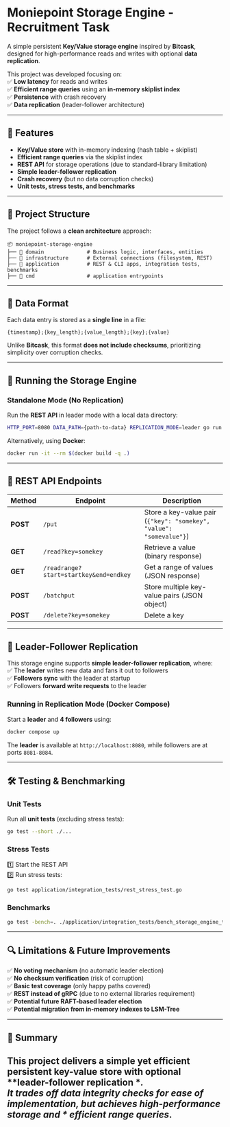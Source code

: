 # **Moniepoint Storage Engine - Recruitment Task**

A simple persistent **Key/Value storage engine** inspired by **Bitcask**, designed for high-performance reads and writes
with optional **data replication**.

This project was developed focusing on:  
✅ **Low latency** for reads and writes  
✅ **Efficient range queries** using an **in-memory skiplist index**  
✅ **Persistence** with crash recovery  
✅ **Data replication** (leader-follower architecture)

---

## **📌 Features**

- **Key/Value store** with in-memory indexing (hash table + skiplist)
- **Efficient range queries** via the skiplist index
- **REST API** for storage operations (due to standard-library limitation)
- **Simple leader-follower replication**
- **Crash recovery** (but no data corruption checks)
- **Unit tests, stress tests, and benchmarks**

---

## **📂 Project Structure**

The project follows a **clean architecture** approach:

```
📦 moniepoint-storage-engine
├── 📂 domain              # Business logic, interfaces, entities
├── 📂 infrastructure      # External connections (filesystem, REST)
├── 📂 application         # REST & CLI apps, integration tests, benchmarks
├── 📂 cmd                 # application entrypoints
```

---

## **💾 Data Format**

Each data entry is stored as a **single line** in a file:

```
{timestamp};{key_length};{value_length};{key};{value}
```

Unlike **Bitcask**, this format **does not include checksums**, prioritizing simplicity over corruption checks.

---

## **🚀 Running the Storage Engine**

### **Standalone Mode (No Replication)**

Run the **REST API** in leader mode with a local data directory:

```sh
HTTP_PORT=8080 DATA_PATH={path-to-data} REPLICATION_MODE=leader go run cmd/rest/main.go
```

Alternatively, using **Docker**:

```sh
docker run -it --rm $(docker build -q .)
```

---

## **🔗 REST API Endpoints**

| Method   | Endpoint                               | Description                                                         |
|----------|----------------------------------------|---------------------------------------------------------------------|
| **POST** | `/put`                                 | Store a key-value pair (`{"key": "somekey", "value": "somevalue"}`) |
| **GET**  | `/read?key=somekey`                    | Retrieve a value (binary response)                                  |
| **GET**  | `/readrange?start=startkey&end=endkey` | Get a range of values (JSON response)                               |
| **POST** | `/batchput`                            | Store multiple key-value pairs (JSON object)                        |
| **POST** | `/delete?key=somekey`                  | Delete a key                                                        |

---

## **🔄 Leader-Follower Replication**

This storage engine supports **simple leader-follower replication**, where:  
✅ The **leader** writes new data and fans it out to followers  
✅ **Followers sync** with the leader at startup  
✅ Followers **forward write requests** to the leader

### **Running in Replication Mode (Docker Compose)**

Start a **leader** and **4 followers** using:

```sh
docker compose up
```

The **leader** is available at `http://localhost:8080`, while followers are at ports `8081-8084`.

---

## **🛠️ Testing & Benchmarking**

### **Unit Tests**

Run all **unit tests** (excluding stress tests):

```sh
go test --short ./...
```

### **Stress Tests**

1️⃣ Start the REST API  
2️⃣ Run stress tests:

```sh
go test application/integration_tests/rest_stress_test.go
```

### **Benchmarks**

```sh
go test -bench=. ./application/integration_tests/bench_storage_engine_test.go
```

---

## **🔍 Limitations & Future Improvements**

✅ **No voting mechanism** (no automatic leader election)  
✅ **No checksum verification** (risk of corruption)  
✅ **Basic test coverage** (only happy paths covered)  
✅ **REST instead of gRPC** (due to no external libraries requirement)  
✅ **Potential future RAFT-based leader election**  
✅ **Potential migration from in-memory indexes to LSM-Tree**

---

## **📜 Summary**

This project delivers a **simple yet efficient** persistent key-value store with optional **leader-follower replication
**.  
It trades off **data integrity checks** for **ease of implementation**, but achieves **high-performance storage** and *
*efficient range queries**.
---
